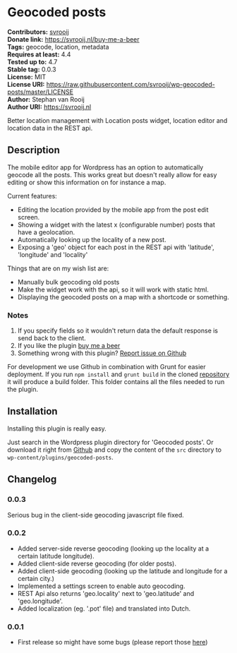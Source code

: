 # Geocoded posts #
**Contributors:** [svrooij](https://profiles.wordpress.org/svrooij)  
**Donate link:** https://svrooij.nl/buy-me-a-beer  
**Tags:** geocode, location, metadata  
**Requires at least:** 4.4  
**Tested up to:** 4.7  
**Stable tag:** 0.0.3  
**License:** MIT  
**License URI:** https://raw.githubusercontent.com/svrooij/wp-geocoded-posts/master/LICENSE  
**Author:** Stephan van Rooij  
**Author URI:** https://svrooij.nl  

Better location management with Location posts widget, location editor and location data in the REST api.

## Description ##

The mobile editor app for Wordpress has an option to automatically geocode all the posts.
This works great but doesn't really allow for easy editing or show this information on for instance a map.

Current features:

- Editing the location provided by the mobile app from the post edit screen.
- Showing a widget with the latest x (configurable number) posts that have a geolocation.
- Automatically looking up the locality of a new post.
- Exposing a 'geo' object for each post in the REST api with 'latitude', 'longitude' and 'locality'

Things that are on my wish list are:

- Manually bulk geocoding old posts
- Make the widget work with the api, so it will work with static html.
- Displaying the geocoded posts on a map with a shortcode or something.

### Notes ###

1. If you specify fields so it wouldn't return data the default response is send back to the client.
2. If you like the plugin [buy me a beer](https://svrooij.nl/buy-me-a-beer/)
3. Something wrong with this plugin? [Report issue on Github](https://github.com/svrooij/wp-geocoded-posts/issues)

For development we use Github in combination with Grunt for easier deployment. If you run `npm install` and `grunt build` in the cloned [repository](https://github.com/svrooij/wp-geocoded-posts/) it will produce a build folder. This folder contains all the files needed to run the plugin.

## Installation ##

Installing this plugin is really easy.

Just search in the Wordpress plugin directory for 'Geocoded posts'.
Or download it right from [Github](https://github.com/svrooij/wp-geocoded-posts/) and copy the content of the `src` directory to `wp-content/plugins/geocoded-posts`.

## Changelog ##

### 0.0.3 ###
Serious bug in the client-side geocoding javascript file fixed.

### 0.0.2 ###
* Added server-side reverse geocoding (looking up the locality at a certain latitude longitude).
* Added client-side reverse geocoding (for older posts).
* Added client-side geocoding (looking up the latitude and longitude for a certain city.)
* Implemented a settings screen to enable auto geocoding.
* REST Api also returns 'geo.locality' next to 'geo.latitude' and 'geo.longitude'.
* Added localization (eg. '.pot' file) and translated into Dutch.

### 0.0.1 ###
* First release so might have some bugs (please report those [here](https://github.com/svrooij/wp-geocoded-posts/issues/))

